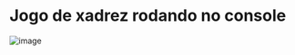 # Jogo de xadrez rodando no console

![image](https://user-images.githubusercontent.com/37011481/214648203-182caeb1-47e6-46d7-b196-8deab5d904f1.png)

